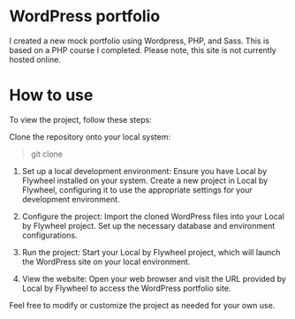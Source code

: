 # WordPress portfolio

I created a new mock portfolio using Wordpress, PHP, and Sass. This is based on a PHP course I completed. Please note, this site is not currently hosted online.

# How to use

To view the project, follow these steps:

Clone the repository onto your local system:

> git clone <repository-url>

1. Set up a local development environment:
        Ensure you have Local by Flywheel installed on your system.
        Create a new project in Local by Flywheel, configuring it to use the appropriate settings for your development environment.

2. Configure the project:
        Import the cloned WordPress files into your Local by Flywheel project.
        Set up the necessary database and environment configurations.

3. Run the project:
        Start your Local by Flywheel project, which will launch the WordPress site on your local environment.

4. View the website:
        Open your web browser and visit the URL provided by Local by Flywheel to access the WordPress portfolio site.

Feel free to modify or customize the project as needed for your own use.
